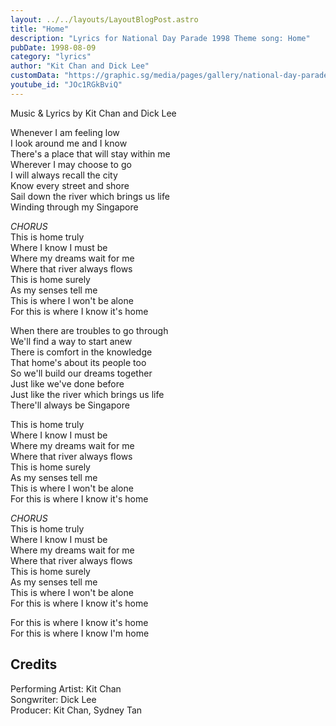 ```yaml
---
layout: ../../layouts/LayoutBlogPost.astro
title: "Home"
description: "Lyrics for National Day Parade 1998 Theme song: Home"
pubDate: 1998-08-09
category: "lyrics"
author: "Kit Chan and Dick Lee"
customData: "https://graphic.sg/media/pages/gallery/national-day-parade-logo-1998/2356737263-1597722320/1998-ndp-1080x.jpg"
youtube_id: "JOc1RGkBviQ"
---
```


Music & Lyrics by Kit Chan and Dick Lee  
  
Whenever I am feeling low  
I look around me and I know  
There's a place that will stay within me  
Wherever I may choose to go  
I will always recall the city  
Know every street and shore  
Sail down the river which brings us life  
Winding through my Singapore  
  
_CHORUS_  
This is home truly  
Where I know I must be  
Where my dreams wait for me  
Where that river always flows  
This is home surely  
As my senses tell me  
This is where I won't be alone  
For this is where I know it's home  
  
When there are troubles to go through  
We'll find a way to start anew  
There is comfort in the knowledge  
That home's about its people too  
So we'll build our dreams together  
Just like we've done before  
Just like the river which brings us life  
There'll always be Singapore  
  
This is home truly  
Where I know I must be  
Where my dreams wait for me  
Where that river always flows  
This is home surely  
As my senses tell me  
This is where I won't be alone  
For this is where I know it's home  
  
_CHORUS_  
This is home truly  
Where I know I must be  
Where my dreams wait for me  
Where that river always flows  
This is home surely  
As my senses tell me  
This is where I won't be alone  
For this is where I know it's home  
  
For this is where I know it's home  
For this is where I know I'm home  
  
## Credits  
Performing Artist: Kit Chan  
Songwriter: Dick Lee  
Producer: Kit Chan, Sydney Tan
